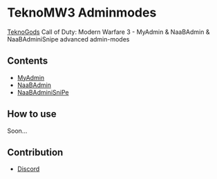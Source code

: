 # TeknoMW3 Adminmodes
[TeknoGods](https://teknogods.com) Call of Duty: Modern Warfare 3 - MyAdmin &amp; NaaBAdmin &amp; NaaBAdminiSnipe advanced admin-modes

## Contents
- [MyAdmin](MyAdmin)
- [NaaBAdmin](NaaBAdmin)
- [NaaBAdminiSniPe](NaaBAdminiSniPe)

## How to use
Soon...

## Contribution
- [Discord](https://discord.gg/2JjvhAk)
